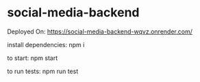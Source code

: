 # social-media-backend
Deployed On: https://social-media-backend-wqvz.onrender.com/

install dependencies: npm i 

to start: npm start

to run tests: npm run test
